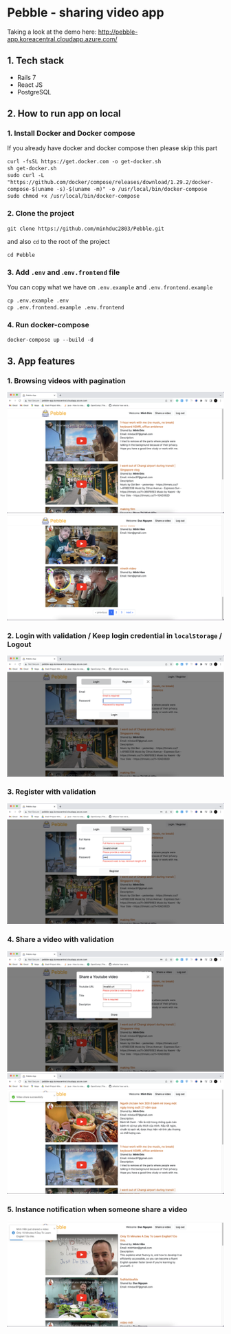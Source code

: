 # Pebble - sharing video app

Taking a look at the demo here: http://pebble-app.koreacentral.cloudapp.azure.com/

## 1. Tech stack
- Rails 7
- React JS
- PostgreSQL

## 2. How to run app on local

### 1. Install Docker and Docker compose

If you already have docker and docker compose then please skip this part

```
curl -fsSL https://get.docker.com -o get-docker.sh
sh get-docker.sh
sudo curl -L "https://github.com/docker/compose/releases/download/1.29.2/docker-compose-$(uname -s)-$(uname -m)" -o /usr/local/bin/docker-compose
sudo chmod +x /usr/local/bin/docker-compose
```

### 2. Clone the project
```
git clone https://github.com/minhduc2803/Pebble.git
```
and also `cd` to the root of the project
```
cd Pebble
```

### 3. Add `.env` and .`env.frontend` file

You can copy what we have on `.env.example` and `.env.frontend.example`

```
cp .env.example .env
cp .env.frontend.example .env.frontend
```

### 4. Run docker-compose

```
docker-compose up --build -d
```

## 3. App features

### 1. Browsing videos with pagination
![browsing](images/browsing.png)
![pagination](images/pagination.png)
### 2. Login with validation / Keep login credential in `localStorage` / Logout
![login](images/login.png)
### 3. Register with validation
![register](images/register.png)
### 4. Share a video with validation
![shareVideo](images/shareVideo.png)
![shareVideo](images/shareSuccess.png)
### 5. Instance notification when someone share a video
![notify](images/instanceNotify.png)
